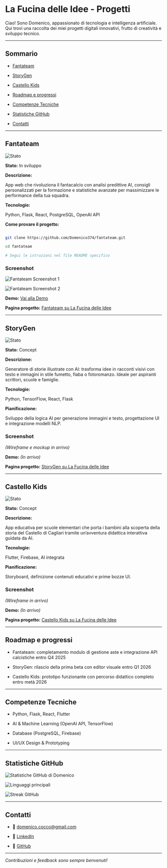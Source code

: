 # La Fucina delle Idee - Progetti



Ciao! Sono Domenico, appassionato di tecnologia e intelligenza artificiale. Qui trovi una raccolta dei miei progetti digitali innovativi, frutto di creatività e sviluppo tecnico.



---



## Sommario

- [Fantateam](#fantateam)

- [StoryGen](#storygen)

- [Castello Kids](#castello-kids)

- [Roadmap e progressi](#roadmap-e-progressi)

- [Competenze Tecniche](#competenze-tecniche)

- [Statistiche GitHub](#statistiche-github)

- [Contatti](#contatti)



---



## Fantateam



![Stato](https://img.shields.io/badge/Stato-In%20Sviluppo-yellow)



**Stato:** In sviluppo  

**Descrizione:**  

App web che rivoluziona il fantacalcio con analisi predittive AI, consigli personalizzati per la formazione e statistiche avanzate per massimizzare le performance della tua squadra.



**Tecnologie:**  

Python, Flask, React, PostgreSQL, OpenAI API



**Come provare il progetto:**  

```bash

git clone https://github.com/Domenico374/fantateam.git

cd fantateam

# Segui le istruzioni nel file README specifico

````



### Screenshot



![Fantateam Screenshot 1](./img/screenshot_registrazione_fantateam.png)

![Fantateam Screenshot 2](./img/screenshot_creazione_rosa_fantateam.png)



**Demo:** [Vai alla Demo](https://domenico374.github.io/fantateam)

**Pagina progetto:** [Fantateam su La Fucina delle Idee](https://domenico374.github.io/progetti.html#fantateam)



---



## StoryGen



![Stato](https://img.shields.io/badge/Stato-Concetto-blue)



**Stato:** Concept

**Descrizione:**

Generatore di storie illustrate con AI: trasforma idee in racconti visivi con testo e immagini in stile fumetto, fiaba o fotoromanzo. Ideale per aspiranti scrittori, scuole e famiglie.



**Tecnologie:**

Python, TensorFlow, React, Flask



**Pianificazione:**

Sviluppo della logica AI per generazione immagini e testo, progettazione UI e integrazione modelli NLP.



### Screenshot



*(Wireframe e mockup in arrivo)*



**Demo:** *(In arrivo)*

**Pagina progetto:** [StoryGen su La Fucina delle Idee](https://domenico374.github.io/progetti.html#storygen)



---



## Castello Kids



![Stato](https://img.shields.io/badge/Stato-Concetto-orange)



**Stato:** Concept

**Descrizione:**

App educativa per scuole elementari che porta i bambini alla scoperta della storia del Castello di Cagliari tramite un’avventura didattica interattiva guidata da AI.



**Tecnologie:**

Flutter, Firebase, AI integrata



**Pianificazione:**

Storyboard, definizione contenuti educativi e prime bozze UI.



### Screenshot



*(Wireframe in arrivo)*



**Demo:** *(In arrivo)*

**Pagina progetto:** [Castello Kids su La Fucina delle Idee](https://domenico374.github.io/progetti.html#castello_kids)



---



## Roadmap e progressi



* Fantateam: completamento modulo di gestione aste e integrazione API calcistiche entro Q4 2025

* StoryGen: rilascio della prima beta con editor visuale entro Q1 2026

* Castello Kids: prototipo funzionante con percorso didattico completo entro metà 2026



---



## Competenze Tecniche



* Python, Flask, React, Flutter

* AI & Machine Learning (OpenAI API, TensorFlow)

* Database (PostgreSQL, Firebase)

* UI/UX Design & Prototyping



---



## Statistiche GitHub



![Statistiche GitHub di Domenico](https://github-readme-stats.vercel.app/api?username=Domenico374\&show_icons=true\&theme=radical)

![Linguaggi principali](https://github-readme-stats.vercel.app/api/top-langs/?username=Domenico374\&layout=compact\&theme=radical)

![Streak GitHub](https://github-readme-streak-stats.herokuapp.com/?user=Domenico374\&theme=radical)



---



## Contatti



* 📧 [domenico.cocco@gmail.com](mailto:domenico.cocco@gmail.com)

* 🔗 [LinkedIn](https://www.linkedin.com/in/domenico-cocco-577aab83)

* 🐙 [GitHub](https://github.com/Domenico374)



---



*Contribuzioni e feedback sono sempre benvenuti!*

